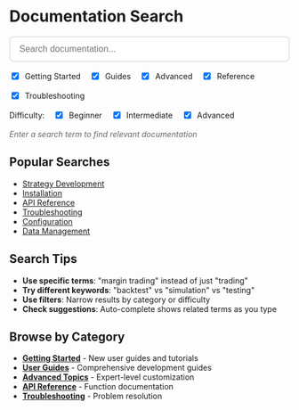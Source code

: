 # Documentation Search

<div id="search-container">
  <div class="search-box">
    <input type="text" id="search-input" placeholder="Search documentation..." autocomplete="off">
    <div id="search-suggestions" class="search-suggestions"></div>
  </div>
  
  <div class="search-filters">
    <label>
      <input type="checkbox" id="filter-getting-started" checked> Getting Started
    </label>
    <label>
      <input type="checkbox" id="filter-guides" checked> Guides
    </label>
    <label>
      <input type="checkbox" id="filter-advanced" checked> Advanced
    </label>
    <label>
      <input type="checkbox" id="filter-reference" checked> Reference
    </label>
    <label>
      <input type="checkbox" id="filter-troubleshooting" checked> Troubleshooting
    </label>
  </div>
  
  <div class="difficulty-filter">
    <label>Difficulty:</label>
    <label>
      <input type="checkbox" id="difficulty-beginner" checked> Beginner
    </label>
    <label>
      <input type="checkbox" id="difficulty-intermediate" checked> Intermediate
    </label>
    <label>
      <input type="checkbox" id="difficulty-advanced" checked> Advanced
    </label>
  </div>
</div>

<div id="search-results">
  <div class="search-stats">
    <span id="results-count">Enter a search term to find relevant documentation</span>
  </div>
  <div id="results-container"></div>
</div>

## Popular Searches

- [Strategy Development](../guides/strategy-development.md)
- [Installation](../getting-started/installation.md)
- [API Reference](../reference/api/index.md)
- [Troubleshooting](../troubleshooting/index.md)
- [Configuration](../reference/configuration.md)
- [Data Management](../guides/data-management.md)

## Search Tips

- **Use specific terms**: "margin trading" instead of just "trading"
- **Try different keywords**: "backtest" vs "simulation" vs "testing"
- **Use filters**: Narrow results by category or difficulty
- **Check suggestions**: Auto-complete shows related terms as you type

## Browse by Category

- **[Getting Started](../getting-started/index.md)** - New user guides and tutorials
- **[User Guides](../guides/index.md)** - Comprehensive development guides
- **[Advanced Topics](../advanced/index.md)** - Expert-level customization
- **[API Reference](../reference/api/index.md)** - Function documentation
- **[Troubleshooting](../troubleshooting/index.md)** - Problem resolution

<style>
.search-box {
  position: relative;
  margin-bottom: 1rem;
}

#search-input {
  width: 100%;
  padding: 12px 16px;
  font-size: 16px;
  border: 2px solid #e1e5e9;
  border-radius: 8px;
  outline: none;
  transition: border-color 0.2s;
}

#search-input:focus {
  border-color: #007acc;
}

.search-suggestions {
  position: absolute;
  top: 100%;
  left: 0;
  right: 0;
  background: white;
  border: 1px solid #e1e5e9;
  border-top: none;
  border-radius: 0 0 8px 8px;
  max-height: 200px;
  overflow-y: auto;
  z-index: 1000;
  display: none;
}

.search-suggestion {
  padding: 8px 16px;
  cursor: pointer;
  border-bottom: 1px solid #f0f0f0;
}

.search-suggestion:hover {
  background-color: #f8f9fa;
}

.search-suggestion:last-child {
  border-bottom: none;
}

.search-filters, .difficulty-filter {
  margin-bottom: 1rem;
  display: flex;
  flex-wrap: wrap;
  gap: 1rem;
}

.search-filters label, .difficulty-filter label {
  display: flex;
  align-items: center;
  gap: 0.5rem;
  cursor: pointer;
}

.search-stats {
  margin-bottom: 1rem;
  color: #666;
  font-style: italic;
}

.search-result {
  border: 1px solid #e1e5e9;
  border-radius: 8px;
  padding: 1rem;
  margin-bottom: 1rem;
  background: white;
}

.search-result-title {
  font-size: 1.2rem;
  font-weight: bold;
  margin-bottom: 0.5rem;
}

.search-result-title a {
  color: #007acc;
  text-decoration: none;
}

.search-result-title a:hover {
  text-decoration: underline;
}

.search-result-meta {
  display: flex;
  gap: 1rem;
  margin-bottom: 0.5rem;
  font-size: 0.9rem;
  color: #666;
}

.search-result-category {
  background: #e3f2fd;
  color: #1976d2;
  padding: 2px 8px;
  border-radius: 4px;
}

.search-result-difficulty {
  background: #f3e5f5;
  color: #7b1fa2;
  padding: 2px 8px;
  border-radius: 4px;
}

.search-result-excerpt {
  line-height: 1.5;
}

.search-highlight {
  background-color: #fff3cd;
  padding: 1px 2px;
  border-radius: 2px;
}

@media (max-width: 768px) {
  .search-filters, .difficulty-filter {
    flex-direction: column;
    gap: 0.5rem;
  }
}
</style>

<script src="../assets/search.js"></script>
